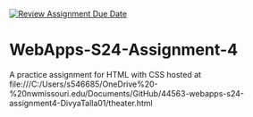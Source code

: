 [![Review Assignment Due Date](https://classroom.github.com/assets/deadline-readme-button-24ddc0f5d75046c5622901739e7c5dd533143b0c8e959d652212380cedb1ea36.svg)](https://classroom.github.com/a/4386q9bN)
# WebApps-S24-Assignment-4
A practice assignment for HTML with CSS
hosted at file:///C:/Users/s546685/OneDrive%20-%20nwmissouri.edu/Documents/GitHub/44563-webapps-s24-assignment4-DivyaTalla01/theater.html
